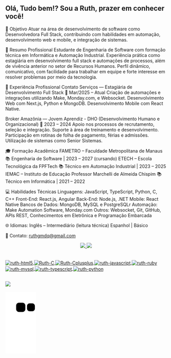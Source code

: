 ## Olá, Tudo bem!? Sou a Ruth, prazer em conhecer você!
🎯 Objetivo
Atuar na área de desenvolvimento de software como Desenvolvedora Full Stack, contribuindo com habilidades em automação, desenvolvimento web e mobile, e integração de sistemas.

🧠 Resumo Profissional
Estudante de Engenharia de Software com formação técnica em Informática e Automação Industrial. Experiência prática como estagiária em desenvolvimento full stack e automações de processos, além de vivência anterior no setor de Recursos Humanos. Perfil dinâmico, comunicativo, com facilidade para trabalhar em equipe e forte interesse em resolver problemas por meio da tecnologia.

💼 Experiência Profissional
Contato Serviços — Estagiária de Desenvolvimento Full Stack
 📅 Mar/2025 – Atual
Criação de automações e integrações utilizando Make, Monday.com, e Websocket.
Desenvolvimento Web com Next.js, Python e MongoDB.
Desenvolvimento Mobile com React Native.

Broker Amazônia — Jovem Aprendiz - DHO (Desenvolvimento Humano e Organizacional)
 📅 2023 – 2024
Apoio nos processos de recrutamento, seleção e integração.
Suporte à área de treinamento e desenvolvimento.
Participação em rotinas de folha de pagamento, férias e admissões.
Utilização de sistemas como Senior Sistemas.

🎓 Formação Acadêmica
FAMETRO – Faculdade Metropolitana de Manaus
 📚 Engenharia de Software | 2023 – 2027 (cursando)
ETECH – Escola Tecnológica da FPFTech
 📚 Técnico em Automação Industrial | 2023 – 2025
IEMAC – Instituto de Educação Professor Marchelli de Almeida Chispim
 📚 Técnico em Informática | 2021 – 2022

💻 Habilidades Técnicas
Linguagens: JavaScript, TypeScript, Python, C, C++
 Front-End: React.js, Angular
 Back-End: Node.js, .NET
 Mobile: React Native
 Bancos de Dados: MongoDB, MySQL e PostgreSQLr
 Automação: Make Automation Software, Monday.com
 Outros: Websocket, Git, GitHub, APIs REST, Conhecimentos em Eletrônica e Programação Embarcada

🌐 Idiomas:
Inglês – Intermediário (leitura técnica)
Espanhol | Básico

📧 Contato:
ruthgmdq@gmail.com

<div align="center">
  <a href="https://github.com/ruthgomes">
  <img height="150em" src="https://github-readme-stats.vercel.app/api?username=ruthgomes&show_icons=true&theme=dark&include_all_commits=true&count_private=true"/>
  <img height="110em" src="https://github-readme-stats.vercel.app/api/top-langs/?username=ruthgomes&layout=compact&langs_count=7&theme=dark"/>
</div>
  
<div style="display: inline_block"><br>
  <div style="display: inline_block"><br>
<img align="center" alt="ruth-html5" height="30" width"40" src="https://cdn.jsdelivr.net/gh/devicons/devicon/icons/html5/html5-original.svg" />
<img align="center" alt="Ruth-C" height="30" width="40" src="https://cdn.jsdelivr.net/gh/devicons/devicon@latest/icons/c/c-original.svg" />  
 <img align="center" alt="Ruth-Cplusplus" height="30" width="40" src="https://cdn.jsdelivr.net/gh/devicons/devicon/icons/cplusplus/cplusplus-original.svg" />
<img align="center" alt="ruth-javascript" height="30" width="40" src="https://cdn.jsdelivr.net/gh/devicons/devicon/icons/javascript/javascript-original.svg" />
<img align="center" alt="ruth-ruby" height="30"width="40" src="https://cdn.jsdelivr.net/gh/devicons/devicon/icons/ruby/ruby-plain-wordmark.svg" />
<img align="center" alt="ruth-mysql" height="30" width"40" src="https://cdn.jsdelivr.net/gh/devicons/devicon/icons/mysql/mysql-plain-wordmark.svg" />
<img align="center" alt="ruth-typescript" height="30" width="40" src="https://cdn.jsdelivr.net/gh/devicons/devicon/icons/typescript/typescript-original.svg" />
<img align="center" alt="ruth-python" height="30" width="40" src="https://cdn.jsdelivr.net/gh/devicons/devicon/icons/python/python-original.svg" />
</div>
  
  ##
  
<div>
 <a href="https://www.linkedin.com/in/ruthgomesdque//" target="_blank"><img src="https://img.shields.io/badge/LinkedIn-0077B5?style=for-the-badge&logo=linkedin&logoColor=white" target="_blank"></a>

  
   ![Snake animation](https://github.com/rafaballerini/rafaballerini/blob/output/github-contribution-grid-snake.svg)
</div>
